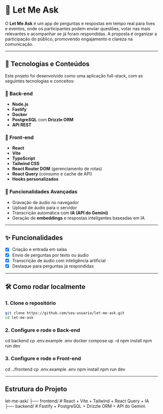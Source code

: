 # 💬 Let Me Ask

O **Let Me Ask** é um app de perguntas e respostas em tempo real para lives e eventos, onde os participantes podem enviar questões, votar nas mais relevantes e acompanhar se já foram respondidas. A proposta é organizar a participação do público, promovendo engajamento e clareza na comunicação.

---

## 🚀 Tecnologias e Conteúdos

Este projeto foi desenvolvido como uma aplicação full-stack, com as seguintes tecnologias e conceitos:

### 🔧 Back-end

- **Node.js**
- **Fastify**
- **Docker**
- **PostgreSQL** com **Drizzle ORM**
- **API REST**

### 🎨 Front-end

- **React**
- **Vite**
- **TypeScript**
- **Tailwind CSS**
- **React Router DOM** (gerenciamento de rotas)
- **React Query** (consumo e cache de API)
- **Hooks personalizados**

### 🎤 Funcionalidades Avançadas

- Gravação de áudio no navegador
- Upload de áudio para o servidor
- Transcrição automática com **IA (API do Gemini)**
- Geração de **embeddings** e respostas inteligentes baseadas em IA

---

## ✨ Funcionalidades

- [x] Criação e entrada em salas
- [x] Envio de perguntas por texto ou áudio
- [x] Transcrição de áudio com inteligência artificial
- [x] Destaque para perguntas já respondidas

---

## 🛠️ Como rodar localmente

### 1. Clone o repositório

```bash
git clone https://github.com/seu-usuario/let-me-ask.git
cd let-me-ask
```

### 2. Configure e rode o Back-end

cd backend
cp .env.example .env
docker compose up -d
npm install
npm run dev

### 3. Configure e rode o Front-end

cd ../frontend
cp .env.example .env
npm install
npm run dev

---

## Estrutura do Projeto

let-me-ask/
├── frontend/ # React + Vite + Tailwind + React Query + IA
├── backend/ # Fastify + PostgreSQL + Drizzle ORM + API do Gemini
